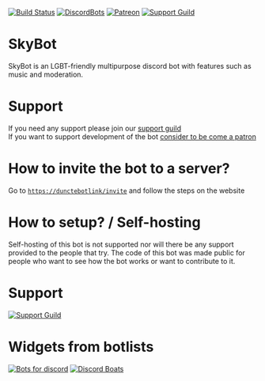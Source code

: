[circle]: https://circleci.com/gh/DuncteBot/SkyBot/tree/master.svg?style=shield
[circleLink]: https://circleci.com/gh/DuncteBot/SkyBot/tree/master
[dbl]: https://discordbots.org/api/widget/status/210363111729790977.png
[dblLink]: https://discordbots.org/bot/210363111729790977
[discord]: https://discord.com/api/guilds/191245668617158656/embed.png
[discordLink]: https://dunctebot.link/server
[inviteLink]: https://dunctebot.link/invite
[patronLink]: https://patreon.com/DuncteBot
[patronImage]: https://img.shields.io/badge/Donate-Patreon-orange.svg

[![Build Status][circle]][circleLink] [![DiscordBots][dbl]][dblLink] [![Patreon][patronImage]][patronLink] [![Support Guild][discord]][discordLink]

# SkyBot 
SkyBot is an LGBT-friendly multipurpose discord bot with features such as music and moderation.


# Support
If you need any support please join our [support guild][discordLink] <br />
If you want to support development of the bot [consider to be come a patron][patronLink]


# How to invite the bot to a server?
Go to [`https://dunctebotlink/invite`][inviteLink] and follow the steps on the website


# How to setup? / Self-hosting
Self-hosting of this bot is not supported nor will there be any support provided to the people that try.
The code of this bot was made public for people who want to see how the bot works or want to contribute to it.


# Support
[![Support Guild](https://discord.com/api/guilds/191245668617158656/embed.png?style=banner2)](https://dunctebot.link/server)


# Widgets from botlists
[![Bots for discord](https://botsfordiscord.com/api/bot/210363111729790977/widget)](https://botsfordiscord.com/bots/210363111729790977)
[![Discord Boats](https://discord.boats/api/widget/dunctebot)](https://discord.boats/bot/dunctebot)
